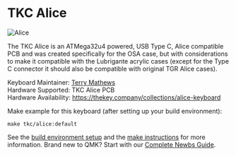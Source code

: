 # TKC Alice

![Alice](https://i.imgur.com/U2x7TQ8.jpg)

The TKC Alice is an ATMega32u4 powered, USB Type C, Alice compatible PCB and was created specifically for the OSA case, but with considerations to make it compatible with the Lubrigante acrylic cases (except for the Type C connector it should also be compatible with original TGR Alice cases).

Keyboard Maintainer: [Terry Mathews](https://github.com/TerryMathews/)  
Hardware Supported: TKC Alice PCB  
Hardware Availability: https://thekey.company/collections/alice-keyboard

Make example for this keyboard (after setting up your build environment):

    make tkc/alice:default

See the [build environment setup](https://docs.qmk.fm/#/getting_started_build_tools) and the [make instructions](https://docs.qmk.fm/#/getting_started_make_guide) for more information. Brand new to QMK? Start with our [Complete Newbs Guide](https://docs.qmk.fm/#/newbs).
